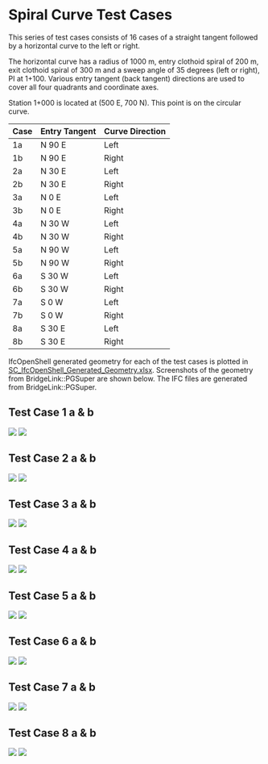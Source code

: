 # Spiral Curve Test Cases

This series of test cases consists of 16 cases of a straight tangent followed by a horizontal curve to the left or right.

The horizontal curve has a radius of 1000 m,  entry clothoid spiral of 200 m, exit clothoid spiral of 300 m and a sweep angle of 35 degrees (left or right), PI at 1+100. Various entry tangent (back tangent) directions are used to cover all four quadrants and coordinate axes.

Station 1+000 is located at (500 E, 700 N). This point is on the circular curve.

|Case | Entry Tangent | Curve Direction |
|-----|-------------------|-----------------|
| 1a  | N 90 E | Left
| 1b  | N 90 E | Right
| 2a  | N 30 E | Left
| 2b  | N 30 E | Right
| 3a  | N 0 E  | Left
| 3b  | N 0 E  | Right
| 4a  | N 30 W | Left
| 4b  | N 30 W | Right
| 5a  | N 90 W | Left
| 5b  | N 90 W | Right
| 6a  | S 30 W | Left
| 6b  | S 30 W | Right
| 7a  | S 0 W  | Left
| 7b  | S 0 W  | Right
| 8a  | S 30 E | Left
| 8b  | S 30 E | Right

IfcOpenShell generated geometry for each of the test cases is plotted in [SC_IfcOpenShell_Generated_Geometry.xlsx](). Screenshots of the geometry from BridgeLink::PGSuper are shown below. The IFC files are generated from BridgeLink::PGSuper.

## Test Case 1 a & b
![](SC_N90E_Left_1a.png) ![](SC_N90E_Right_1b.png)

## Test Case 2 a & b
![](SC_N30E_Left_2a.png) ![](SC_N30E_Right_2b.png)

## Test Case 3 a & b
![](SC_N0E_Left_3a.png) ![](SC_N0E_Right_3b.png)

## Test Case 4 a & b
![](SC_N30E_Left_4a.png) ![](SC_N30E_Right_4b.png)

## Test Case 5 a & b
![](SC_N90W_Left_5a.png) ![](SC_N90W_Right_5b.png)

## Test Case 6 a & b
![](SC_S30W_Left_6a.png) ![](SC_S30W_Right_6b.png)

## Test Case 7 a & b
![](SC_S0W_Left_7a.png) ![](SC_S0W_Right_7b.png)

## Test Case 8 a & b
![](SC_S30E_Left_8a.png) ![](SC_S30E_Right_8b.png)